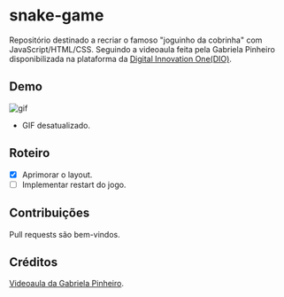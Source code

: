 # snake-game

Repositório destinado a recriar o famoso "joguinho da cobrinha" com JavaScript/HTML/CSS. Seguindo a videoaula feita pela Gabriela Pinheiro disponibilizada na plataforma da [Digital Innovation One(DIO)](https://digitalinnovation.one/).

## Demo

![gif](https://i.imgur.com/sGdTovQ.gif)

* GIF desatualizado.

## Roteiro

- [x] Aprimorar o layout.
- [ ] Implementar restart do jogo.

## Contribuições

Pull requests são bem-vindos.

## Créditos

[Videoaula da Gabriela Pinheiro](https://www.youtube.com/watch?v=EaH1RivVGQc).
